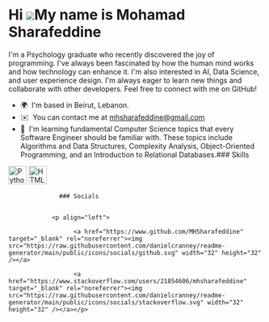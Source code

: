 Hi ![](https://user-images.githubusercontent.com/18350557/176309783-0785949b-9127-417c-8b55-ab5a4333674e.gif)My name is Mohamad Sharafeddine
============================================================================================================================================

I'm a Psychology graduate who recently discovered the joy of programming. I've always been fascinated by how the human mind works and how technology can enhance it. I'm also interested in AI, Data Science, and user experience design. I'm always eager to learn new things and collaborate with other developers. Feel free to connect with me on GitHub!

*   🌍  I'm based in Beirut, Lebanon.
*   ✉️  You can contact me at [mhsharafeddine@gmail.com](mailto:mhsharafeddine@gmail.com)
*   🧠  I'm learning fundamental Computer Science topics that every Software Engineer should be familiar with. These topics include Algorithms and Data Structures, Complexity Analysis, Object-Oriented Programming, and an Introduction to Relational Databases.### Skills 
<p align="left">
<a href="https://www.python.org/" target="_blank" rel="noreferrer"><img src="https://raw.githubusercontent.com/danielcranney/readme-generator/main/public/icons/skills/python-colored.svg" width="36" height="36" alt="Python" /></a>
<a href="https://developer.mozilla.org/en-US/docs/Glossary/HTML5" target="_blank" rel="noreferrer"><img src="https://raw.githubusercontent.com/danielcranney/readme-generator/main/public/icons/skills/html5-colored.svg" width="36" height="36" alt="HTML5" /></a>
</p>
                    
                  ### Socials
                  
                  
                <p align="left">
                          
                      <a href="https://www.github.com/MHSharafeddine" target="_blank" rel="noreferrer"><img src="https://raw.githubusercontent.com/danielcranney/readme-generator/main/public/icons/socials/github.svg" width="32" height="32" /></a>
                          
                      <a href="https://www.stackoverflow.com/users/21854606/mhsharafeddine" target="_blank" rel="noreferrer"><img src="https://raw.githubusercontent.com/danielcranney/readme-generator/main/public/icons/socials/stackoverflow.svg" width="32" height="32" /></a></p>
